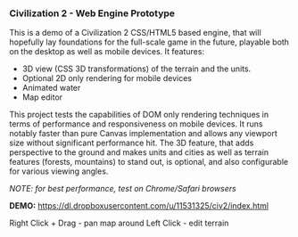 ### Civilization 2 - Web Engine Prototype

This is a demo of a Civilization 2 CSS/HTML5 based engine, that will hopefully lay foundations for the full-scale game in the future, playable both on the desktop as well as mobile devices.
It features:
* 3D view (CSS 3D transformations) of the terrain and the units. 
* Optional 2D only rendering for mobile devices 
* Animated water
* Map editor
 
 
This project tests the capabilities of DOM only rendering techniques in terms of performance and responsiveness on mobile devices. It runs notably faster than pure Canvas implementation and allows any viewport size without significant performance hit.
The 3D feature, that adds perspective to the ground and makes units and cities as well as terrain features (forests, mountains) to stand out, is optional, and also configurable for various viewing angles.

*NOTE: for best performance, test on Chrome/Safari browsers*


**DEMO:** https://dl.dropboxusercontent.com/u/11531325/civ2/index.html

Right Click + Drag  - pan map around
Left Click          - edit terrain
